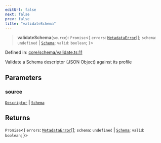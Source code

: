 ```yaml
---
editUrl: false
next: false
prev: false
title: "validateSchema"
---
```


> **validateSchema**(`source`): `Promise`\<\{ `errors`: [`MetadataError`](/reference/_dpkit/core/metadataerror/)[]; `schema`: `undefined` \| [`Schema`](/reference/_dpkit/core/schema/); `valid`: `boolean`; \}\>

Defined in: [core/schema/validate.ts:11](https://github.com/datisthq/dpkit/blob/5891634de8175d14853313e208ffbae144fd78eb/core/schema/validate.ts#L11)

Validate a Schema descriptor (JSON Object) against its profile

## Parameters

### source

[`Descriptor`](/reference/_dpkit/core/descriptor/) | [`Schema`](/reference/_dpkit/core/schema/)

## Returns

`Promise`\<\{ `errors`: [`MetadataError`](/reference/_dpkit/core/metadataerror/)[]; `schema`: `undefined` \| [`Schema`](/reference/_dpkit/core/schema/); `valid`: `boolean`; \}\>
